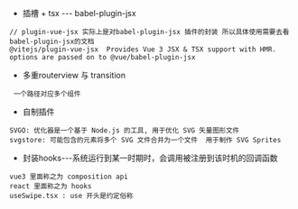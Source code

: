 - 插槽 + tsx --- babel-plugin-jsx
```
// plugin-vue-jsx 实际上是对babel-plugin-jsx 插件的封装 所以具体使用需要去看babel-plugin-jsx的文档
@vitejs/plugin-vue-jsx  Provides Vue 3 JSX & TSX support with HMR. options are passed on to @vue/babel-plugin-jsx

```


- 多重routerview 与 transition

```
 一个路径对应多个组件

```


- 自制插件
```
SVGO: 优化器是一个基于 Node.js 的工具, 用于优化 SVG 矢量图形文件
svgstore: 可能包含的元素将多个 SVG 文件合并为一个文件  用于制作 SVG Sprites
```
- 封装hooks---系统运行到某一时期时，会调用被注册到该时机的回调函数
```
vue3 里面称之为 composition api 
react 里面称之为 hooks
useSwipe.tsx : use 开头是约定俗称
```




